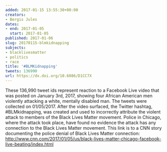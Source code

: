 ```yaml
---
added: 2017-01-15 13:55:30+00:00
creators:
- Bergis Jules
dates:
- end: 2017-01-05
  start: 2017-01-05
published: 2017-01-06
slug: 20170115-blmkidnapping
subjects:
- blacklivesmatter
- politics
- race
title: '#BLMKidnapping'
tweets: 136990
url: https://dx.doi.org/10.6086/D1CC7X
---
```


These 136,990 tweet ids represent reaction to a Facebook Live video that was posted on January 3rd, 2017, showing four African American men violently attacking a white, mentally disabled man. The tweets were collected on 01/05/2017. After the video surfaced, the Twitter hashtag, #BLMkidnapping, was created and used to incorrectly attribute the violent attack to members of the Black Lives Matter movement. Police in Chicago, where the attack took place, have found no evidence the attack has any connection to the Black Lives Matter movement. This link is to a CNN story documenting the police denial of Black Lives Matter connection: http://www.cnn.com/2017/01/05/us/black-lives-matter-chicago-facebook-live-beating/index.html
